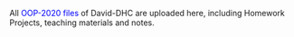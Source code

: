 All <font color = blue>OOP-2020 files</font> of David-DHC are uploaded here, including Homework Projects, teaching materials and notes.
